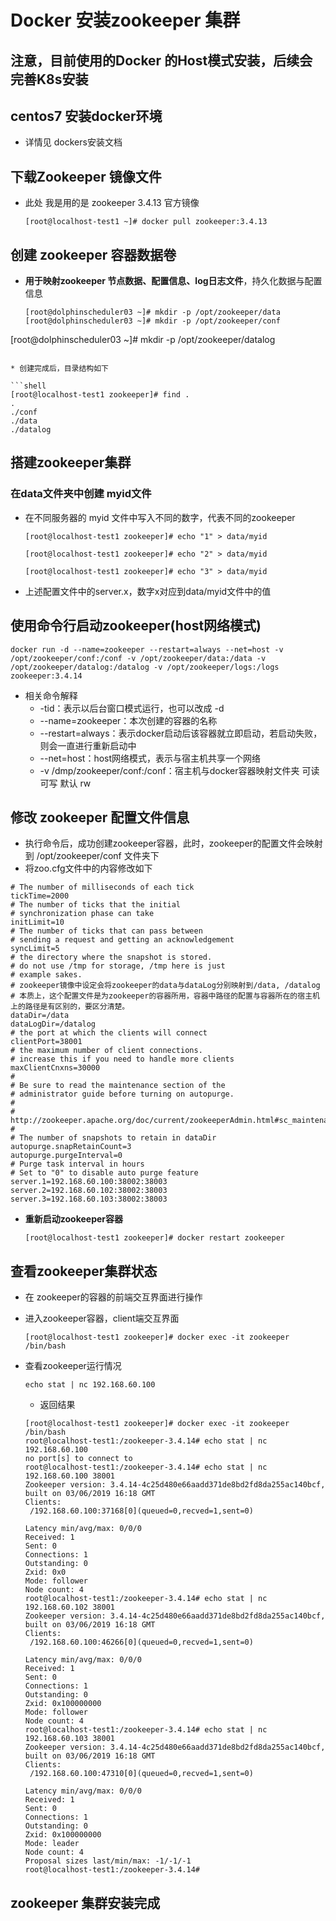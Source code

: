 # Docker 安装zookeeper 集群

## 注意，目前使用的Docker 的Host模式安装，后续会完善K8s安装

## centos7 安装docker环境

* 详情见 dockers安装文档

## 下载Zookeeper 镜像文件

* 此处 我是用的是 zookeeper 3.4.13 官方镜像

  ```shell
  [root@localhost-test1 ~]# docker pull zookeeper:3.4.13
  ```


## 创建 zookeeper 容器数据卷

* **用于映射zookeeper 节点数据、配置信息、log日志文件**，持久化数据与配置信息

  ```shell
  [root@dolphinscheduler03 ~]# mkdir -p /opt/zookeeper/data
  [root@dolphinscheduler03 ~]# mkdir -p /opt/zookeeper/conf
[root@dolphinscheduler03 ~]# mkdir -p /opt/zookeeper/datalog
  ```
  
* 创建完成后，目录结构如下

  ```shell
  [root@localhost-test1 zookeeper]# find .
  .
  ./conf
  ./data
  ./datalog
  ```

## 搭建zookeeper集群

### 在data文件夹中创建 myid文件

* 在不同服务器的 myid 文件中写入不同的数字，代表不同的zookeeper

  ```shell
  [root@localhost-test1 zookeeper]# echo "1" > data/myid
  ```

  ```shell
  [root@localhost-test1 zookeeper]# echo "2" > data/myid
  ```

  ```shell
  [root@localhost-test1 zookeeper]# echo "3" > data/myid
  ```

* 上述配置文件中的server.x，数字x对应到data/myid文件中的值

## 使用命令行启动zookeeper(host网络模式)

```shell
docker run -d --name=zookeeper --restart=always --net=host -v /opt/zookeeper/conf:/conf -v /opt/zookeeper/data:/data -v /opt/zookeeper/datalog:/datalog -v /opt/zookeeper/logs:/logs zookeeper:3.4.14

```

* 相关命令解释
  * -tid：表示以后台窗口模式运行，也可以改成 -d
  * --name=zookeeper：本次创建的容器的名称
  * --restart=always：表示docker启动后该容器就立即启动，若启动失败，则会一直进行重新启动中
  * --net=host：host网络模式，表示与宿主机共享一个网络
  * -v /dmp/zookeeper/conf:/conf：宿主机与docker容器映射文件夹  可读可写 默认 rw

## 修改 zookeeper 配置文件信息

* 执行命令后，成功创建zookeeper容器，此时，zookeeper的配置文件会映射到 /opt/zookeeper/conf 文件夹下
* 将zoo.cfg文件中的内容修改如下

```properties
# The number of milliseconds of each tick
tickTime=2000
# The number of ticks that the initial 
# synchronization phase can take
initLimit=10
# The number of ticks that can pass between 
# sending a request and getting an acknowledgement
syncLimit=5
# the directory where the snapshot is stored.
# do not use /tmp for storage, /tmp here is just 
# example sakes.
# zookeeper镜像中设定会将zookeeper的data与dataLog分别映射到/data, /datalog
# 本质上，这个配置文件是为zookeeper的容器所用，容器中路径的配置与容器所在的宿主机上的路径是有区别的，要区分清楚。
dataDir=/data
dataLogDir=/datalog
# the port at which the clients will connect
clientPort=38001
# the maximum number of client connections.
# increase this if you need to handle more clients
maxClientCnxns=30000
#
# Be sure to read the maintenance section of the 
# administrator guide before turning on autopurge.
#
# http://zookeeper.apache.org/doc/current/zookeeperAdmin.html#sc_maintenance
#
# The number of snapshots to retain in dataDir
autopurge.snapRetainCount=3
autopurge.purgeInterval=0
# Purge task interval in hours
# Set to "0" to disable auto purge feature
server.1=192.168.60.100:38002:38003
server.2=192.168.60.102:38002:38003
server.3=192.168.60.103:38002:38003

```

* **重新启动zookeeper容器**

  ```shell
  [root@localhost-test1 zookeeper]# docker restart zookeeper
  ```



## 查看zookeeper集群状态

* 在 zookeeper的容器的前端交互界面进行操作

* 进入zookeeper容器，client端交互界面

  ```shell
  [root@localhost-test1 zookeeper]# docker exec -it zookeeper /bin/bash
  ```

* 查看zookeeper运行情况

  ```shell
  echo stat | nc 192.168.60.100
  ```

  * 返回结果

  ```shell
  [root@localhost-test1 zookeeper]# docker exec -it zookeeper /bin/bash
  root@localhost-test1:/zookeeper-3.4.14# echo stat | nc 192.168.60.100
  no port[s] to connect to
  root@localhost-test1:/zookeeper-3.4.14# echo stat | nc 192.168.60.100 38001
  Zookeeper version: 3.4.14-4c25d480e66aadd371de8bd2fd8da255ac140bcf, built on 03/06/2019 16:18 GMT
  Clients:
   /192.168.60.100:37168[0](queued=0,recved=1,sent=0)
  
  Latency min/avg/max: 0/0/0
  Received: 1
  Sent: 0
  Connections: 1
  Outstanding: 0
  Zxid: 0x0
  Mode: follower
  Node count: 4
  root@localhost-test1:/zookeeper-3.4.14# echo stat | nc 192.168.60.102 38001
  Zookeeper version: 3.4.14-4c25d480e66aadd371de8bd2fd8da255ac140bcf, built on 03/06/2019 16:18 GMT
  Clients:
   /192.168.60.100:46266[0](queued=0,recved=1,sent=0)
  
  Latency min/avg/max: 0/0/0
  Received: 1
  Sent: 0
  Connections: 1
  Outstanding: 0
  Zxid: 0x100000000
  Mode: follower
  Node count: 4
  root@localhost-test1:/zookeeper-3.4.14# echo stat | nc 192.168.60.103 38001
  Zookeeper version: 3.4.14-4c25d480e66aadd371de8bd2fd8da255ac140bcf, built on 03/06/2019 16:18 GMT
  Clients:
   /192.168.60.100:47310[0](queued=0,recved=1,sent=0)
  
  Latency min/avg/max: 0/0/0
  Received: 1
  Sent: 0
  Connections: 1
  Outstanding: 0
  Zxid: 0x100000000
  Mode: leader
  Node count: 4
  Proposal sizes last/min/max: -1/-1/-1
  root@localhost-test1:/zookeeper-3.4.14# 
  
  ```

## zookeeper 集群安装完成

